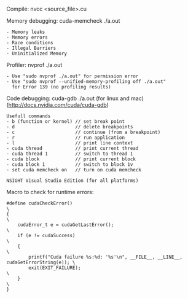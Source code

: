 Compile:
    nvcc <source_file>.cu
    
Memory debugging:
    cuda-memcheck ./a.out
    
    - Memory leaks
    - Memory errors
    - Race conditions
    - Illegal Barriers
    - Uninitialized Memory
    
Profiler:
    nvprof ./a.out
    
    - Use "sudo nvprof ./a.out" for permission error
    - Use "sudo nvprof --unified-memory-profiling off ./a.out"
      for Error 139 (no profiling results)

Code debugging:
    cuda-gdb ./a.out (for linux and mac) (http://docs.nvidia.com/cuda/cuda-gdb)
    
    Usefull commands
    - b (function or kernel) // set break point
    - d                      // delete breakpoints
    - c                      // continue (from a breakpoint)
    - r                      // run application
    - l                      // print line context
    - cuda thread            // print current thread
    - cuda thread 1          // switch to thread 1
    - cuda block             // print current block
    - cuda block 1           // switch to block 1v
    - set cuda memcheck on   // turn on cuda memcheck
    
    NSIGHT Visual Studio Edition (for all platforms)

Macro to check for runtime errors:

    #define cudaCheckError()                                                                 \
    {                                                                                        \
        cudaError_t e = cudaGetLastError();                                                  \
        if (e != cudaSuccess)                                                                \
        {                                                                                    \
            printf("Cuda failure %s:%d: '%s'\n", __FILE__, __LINE__, cudaGetErrorString(e)); \
            exit(EXIT_FAILURE);                                                              \
        }                                                                                    \
    }
